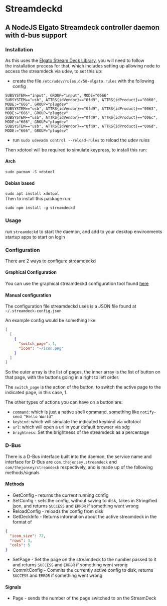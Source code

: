 
# Streamdeckd  
## A NodeJS Elgato Streamdeck controller daemon with d-bus support  
  
### Installation  
  
As this uses the [Elgato Stream Deck Library](https://www.npmjs.com/package/elgato-stream-deck), you will need to follow   
the installation process for that, which includes setting up allowing node to access the streamdeck via udev, to set this up:  
  
- create the file `/etc/udev/rules.d/50-elgato.rules` with the following config  
```  
SUBSYSTEM=="input", GROUP="input", MODE="0666"  
SUBSYSTEM=="usb", ATTRS{idVendor}=="0fd9", ATTRS{idProduct}=="0060", MODE:="666", GROUP="plugdev"  
SUBSYSTEM=="usb", ATTRS{idVendor}=="0fd9", ATTRS{idProduct}=="0063", MODE:="666", GROUP="plugdev"  
SUBSYSTEM=="usb", ATTRS{idVendor}=="0fd9", ATTRS{idProduct}=="006c", MODE:="666", GROUP="plugdev"  
SUBSYSTEM=="usb", ATTRS{idVendor}=="0fd9", ATTRS{idProduct}=="006d", MODE:="666", GROUP="plugdev"  
```  
  
- run `sudo udevadm control --reload-rules` to reload the udev rules  
  
Then xdotool will be required to simulate keypress, to install this run:  
  
#### Arch  
  
`sudo pacman -S xdotool`  
  
#### Debian based  
  
`sudo apt install xdotool`   
Then to install this package run:  
  
`sudo npm install -g streamdeckd`  
  
### Usage  
  
run `streamdeckd` to start the daemon, and add to your desktop environments startup apps to start on login

### Configuration

There are 2 ways to configure streamdeckd

#### Graphical Configuration

You can use the graphical streamdeckd configuration tool found [here](https://www.npmjs.com/package/streamdeck-editor)

#### Manual configuration

The configuration file streamdeckd uses is a JSON file found at `~/.streamdeck-config.json`

An example config would be something like:

```json
[
  [
    {
      "switch_page": 1,
      "icon": "~/icon.png"
    }
  ]
]
```

So the outer array is the list of pages, the inner array is the list of button on that page, with the buttons going in a right to left order.

The `switch_page` is the action of the button, to switch the active page to the indicated page, in this case, 1.

The other types of actions you can have on a button are:

- `command`: which is just a native shell command, something like `notify-send "Hello World"`
- `keybind`: which will simulate the indicated keybind via xdtotool
- `url`: which will open a url in your default browser via xdg
- `brightness`: Set the brightness of the streamdeck as a percentage

### D-Bus

There is a D-Bus interface built into the daemon, the service name and interface for D-Bus are `com.thejonsey.streamdeck` and `com/thejonsey/streamdeck` respectively, and is made up of the following methods/signals

#### Methods

- GetConfig  - returns the current running config
- SetConfig  - sets the config, without saving to disk, takes in Stringified json, and returns `SUCCESS` and `ERROR` if something went wrong
- ReloadConfig  - reloads the config from disk
- GetDeckInfo  - Returns information about the active streamdeck in the format of 
```json
{
  "icon_size": 72,
  "rows": 3,
  "cols": 5
}
```
- SetPage - Set the page on the streamdeck to the number passed to it and returns `SUCCESS` and `ERROR` if something went wrong
- CommitConfig  - Commits the currently active config to disk, returns `SUCCESS` and `ERROR` if something went wrong

#### Signals

- Page - sends the number of the page switched to on the StreamDeck
